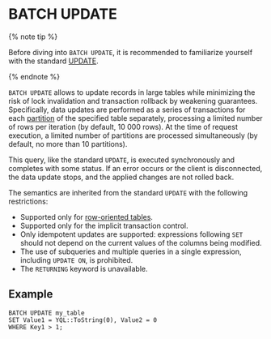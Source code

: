 # BATCH UPDATE

{% note tip %}

Before diving into `BATCH UPDATE`, it is recommended to familiarize yourself with the standard [UPDATE](update.md).

{% endnote %}

`BATCH UPDATE` allows to update records in large tables while minimizing the risk of lock invalidation and transaction rollback by weakening guarantees. Specifically, data updates are performed as a series of transactions for each [partition](../../../concepts/datamodel/table.md#partitioning) of the specified table separately, processing a limited number of rows per iteration (by default, 10 000 rows). At the time of request execution, a limited number of partitions are processed simultaneously (by default, no more than 10 partitions).

This query, like the standard `UPDATE`, is executed synchronously and completes with some status. If an error occurs or the client is disconnected, the data update stops, and the applied changes are not rolled back.

The semantics are inherited from the standard `UPDATE` with the following restrictions:

* Supported only for [row-oriented tables](../../../concepts/glossary.md#row-oriented-table).
* Supported only for the implicit transaction control.
* Only idempotent updates are supported: expressions following `SET` should not depend on the current values of the columns being modified.
* The use of subqueries and multiple queries in a single expression, including `UPDATE ON`, is prohibited.
* The `RETURNING` keyword is unavailable.

## Example

```yql
BATCH UPDATE my_table
SET Value1 = YQL::ToString(0), Value2 = 0
WHERE Key1 > 1;
```
